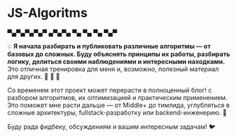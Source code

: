 # JS-Algoritms

▀▄▀▄▀▄▀▄▀ ▄▀▄▀▄ ▀▄ ▀▄ ▀▄ ▀▄▀ 

💡 **Я начала разбирать и публиковать различные алгоритмы — от базовых до сложных. Буду объяснять принципы их работы, разбирать логику, делиться своими наблюдениями и интересными находками.** 
Это отличная тренировка для меня и, возможно, полезный материал для других. 🐣 🐤 🐥  

Со временем этот проект может перерасти в полноценный блог! с разбором алгоритмов, их оптимизацией и практическим применением. Это поможет мне расти дальше — от Middle+ до тимлида, углубляться в сложные архитектуры, fullstack-разработку или backend-инженерию. 🐧

Буду рада фидбеку, обсуждениям и вашим интересным задачам! 🐦
